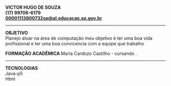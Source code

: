 <b>VICTOR HUGO DE SOUZA  <br>
(17) 99706-6179 <br>
00001113800732sp@al.educacao.sp.gov.br </b>

<hr>

<b>OBJETIVO </b> <br>
Planejo atuar na área de computação meu objetivo é ter uma boa vida profissional e ter uma boa convicencia com a equipe que trabalho


<b>FORMAÇÃO ACADÊMICA </b>
Maria Cardozo Castilho - cursando
. 
<hr>
<b>TECNOLOGIAS </b> <br>
Java-p5  <br>
Html
